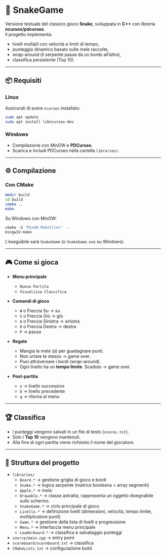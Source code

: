 # 🐍 SnakeGame

Versione testuale del classico gioco **Snake**, sviluppata in **C++** con libreria **ncurses/pdcurses**.  
Il progetto implementa:
- livelli multipli con velocità e limiti di tempo,
- punteggio dinamico basato sulle mele raccolte,
- wrap-around (il serpente passa da un bordo all’altro),
- classifica persistente (Top 10).

---

## 📦 Requisiti

### Linux
Assicurati di avere `ncurses` installato:
```bash
sudo apt update
sudo apt install libncurses-dev
```

### Windows
- Compilazione con MinGW e **PDCurses**.
- Scarica e includi PDCurses nella cartella `libraries/`.

---

## ⚙️ Compilazione

### Con CMake
```bash
mkdir build
cd build
cmake ..
make
```

Su Windows con MinGW:
```powershell
cmake -G "MinGW Makefiles" ..
mingw32-make
```

L’eseguibile sarà `SnakeGame` (o `SnakeGame.exe` su Windows).

---

## 🎮 Come si gioca

- **Menu principale**
    - `Nuova Partita`
    - `Visualizza Classifica`

- **Comandi di gioco**
    - `W` o Freccia Su → su
    - `S` o Freccia Giù → giù
    - `A` o Freccia Sinistra → sinistra
    - `D` o Freccia Destra → destra
    - `P` → pausa

- **Regole**
    - Mangia le mele (`@`) per guadagnare punti.
    - Non urtare te stesso → game over.
    - Puoi attraversare i bordi (wrap-around).
    - Ogni livello ha un **tempo limite**. Scaduto → game over.

- **Post-partita**
    - `n` → livello successivo
    - `b` → livello precedente
    - `q` → ritorna al menu

---

## 🏆 Classifica

- I punteggi vengono salvati in un file di testo (`scores.txt`).
- Solo i **Top 10** vengono mantenuti.
- Alla fine di ogni partita viene richiesto il nome del giocatore.

---

## 📂 Struttura del progetto

- `libraries/`
    - `Board.*` → gestione griglia di gioco e bordi
    - `Snake.*` → logica serpente (matrice booleana + array segmenti)
    - `Apple.*` → mela
    - `Drawable.*` → classe astratta, rappresenta un oggetto disegnabile sullo schermo.
    - `SnakeGame.*` → ciclo principale di gioco
    - `Livello.*` → definizione livelli (dimensioni, velocità, tempo limite, moltiplicatore punti)
    - `Game.*` → gestione della lista di livelli e progressione
    - `Menu.*` → interfaccia menu principale
    - `Leaderboard.*` → classifica e salvataggio punteggi
- `source/main.cpp` → entry point
- `scoreboard/scoreboard.txt` → classifica
- `CMakeLists.txt` → configurazione build

